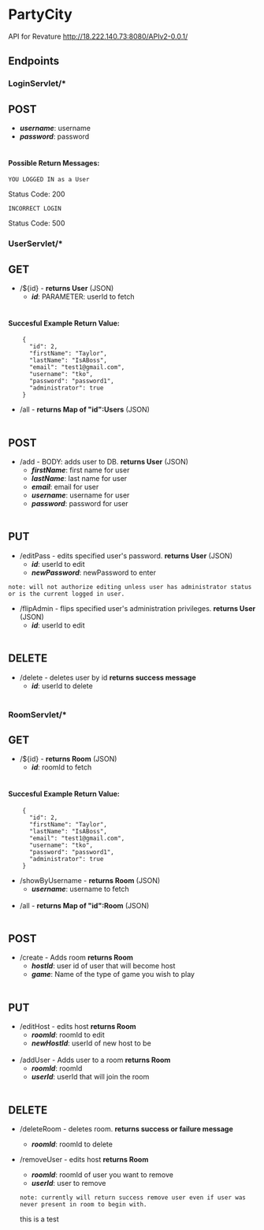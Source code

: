 # PartyCity
API for Revature
http://18.222.140.73:8080/APIv2-0.0.1/

## Endpoints
### LoginServlet/*
## POST
  - *__username__*: username <br>
  - *__password__*: password <br> <br>

#### Possible Return Messages:
```
YOU LOGGED IN as a User
```
Status Code: 200
```
INCORRECT LOGIN
```
Status Code: 500
<br>
  

### UserServlet/*
## GET
- /${id} - __returns User__ (JSON)<br>
  - *__id__*: PARAMETER: userId to fetch <br> <br>

#### Succesful Example Return Value:
```
    {
      "id": 2,
      "firstName": "Taylor",
      "lastName": "IsABoss",
      "email": "test1@gmail.com",
      "username": "tko",
      "password": "password1",
      "administrator": true
    }
```
- /all - __returns Map of "id":Users__ (JSON)
<br> <br>

## POST
- /add - BODY: adds user to DB.  __returns User__ (JSON)<br>
  - *__firstName__*: first name for user <br>
  - *__lastName__*: last name for user <br>
  - *__email__*: email for user <br>
  - *__username__*: username for user <br>
  - *__password__*: password for user <br> <br>


## PUT
- /editPass - edits specified user's password. __returns User__ (JSON) <br>
  - *__id__*: userId to edit <br>
  - *__newPassword__*: newPassword to enter <br>
```
note: will not authorize editing unless user has administrator status or is the current logged in user.
```
- /flipAdmin - flips specified user's administration privileges. __returns User__ (JSON) <br>
  - *__id__*: userId to edit <br><br>
  
## DELETE
- /delete - deletes user by id __returns success message__<br>
  - *__id__*: userId to delete <br><br>
  
###  RoomServlet/*  
## GET
- /${id} - __returns Room__ (JSON) <br>
  - *__id__*: roomId to fetch <br> <br>
#### Succesful Example Return Value:
```
    {
      "id": 2,
      "firstName": "Taylor",
      "lastName": "IsABoss",
      "email": "test1@gmail.com",
      "username": "tko",
      "password": "password1",
      "administrator": true
    }
```
- /showByUsername - __returns Room__ (JSON)
  - *__username__*: username to fetch <br> <br>
- /all - __returns Map of "id":Room__ (JSON)<br> <br>
## POST
- /create - Adds room __returns Room__<br>
  - *__hostId__*: user id of user that will become host <br>
  - *__game__*: Name of the type of game you wish to play <br> <br>

## PUT
- /editHost - edits host __returns Room__ <br>
  - *__roomId__*: roomId to edit <br>
  - *__newHostId__*: userId of new host to be <br><br>
- /addUser - Adds user to a room __returns Room__<br>
  - *__roomId__*: roomId <br>
  - *__userId__*: userId that will join the room <br> <br>

## DELETE
- /deleteRoom - deletes room. __returns success or failure message__
  - *__roomId__*: roomId to delete <br>
- /removeUser - edits host __returns Room__ <br>
  - *__roomId__*: roomId of user you want to remove<br>
  - *__userId__*: user to remove
  ```
  note: currently will return success remove user even if user was never present in room to begin with.
  ```
  
  
  this is a test

